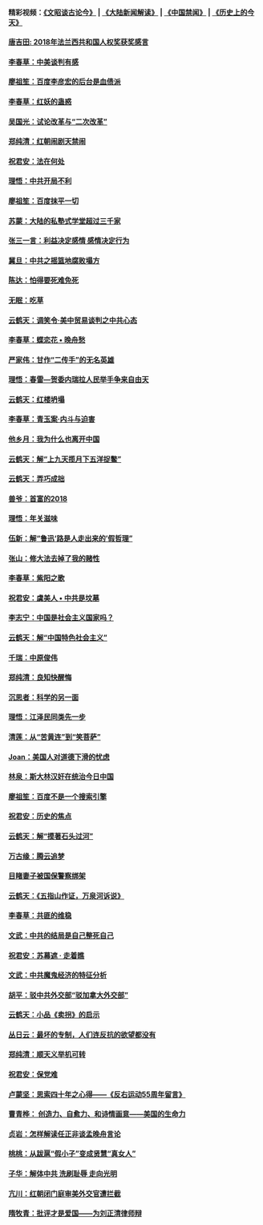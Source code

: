 #### 精彩视频：[《文昭谈古论今》](https://github.com/gfw-breaker/wenzhao) | [《大陆新闻解读》](https://github.com/gfw-breaker/ntdtv-comedy) | [《中国禁闻》](https://github.com/gfw-breaker/ntdtv-news) | [《历史上的今天》](https://github.com/gfw-breaker/today-in-history) 

#### [唐吉田: 2018年法兰西共和国人权奖获奖感言](../pages/nsc993/n11021537.md?t=02031230) 

#### [李春草：中美谈判有感](../pages/nsc993/n11019776.md?t=02031230) 

#### [廖祖笙：百度李彦宏的后台是血债派](../pages/nsc993/n11019767.md?t=02031230) 

#### [李春草：红妖的蛊惑](../pages/nsc993/n11017095.md?t=02031230) 

#### [吴国光：试论改革与“二次改革”](../pages/nsc993/n11017055.md?t=02031230) 

#### [郑纯清：红朝闹剧天禁闹](../pages/nsc993/n11017030.md?t=02031230) 

#### [祝君安：法在何处](../pages/nsc993/n11017021.md?t=02031230) 

#### [理悟：中共开局不利](../pages/nsc993/n11016938.md?t=02031230) 

#### [廖祖笙：百度抹平一切](../pages/nsc993/n11014925.md?t=02031230) 

#### [苏蒙：大陆的私塾式学堂超过三千家](../pages/nsc993/n11014334.md?t=02031230) 

#### [张三一言：利益决定感情 感情决定行为](../pages/nsc993/n11012463.md?t=02031230) 

#### [冀旦：中共之摇篮地腐败塌方](../pages/nsc993/n11009533.md?t=02031230) 

#### [陈达：怕得要死难免死](../pages/nsc993/n11009520.md?t=02031230) 

#### [无眠：吃草](../pages/nsc993/n11007940.md?t=02031230) 

#### [云鹤天：调笑令‧美中贸易谈判之中共心态](../pages/nsc993/n11007670.md?t=02031230) 

#### [李春草：蝶恋花  •  晚舟愁](../pages/nsc993/n11006605.md?t=02031230) 

#### [严家伟：甘作“二传手”的无名英雄](../pages/nsc993/n11005340.md?t=02031230) 

#### [理悟：春雷—贺委内瑞拉人民举手争来自由天](../pages/nsc993/n11005334.md?t=02031230) 

#### [云鹤天：红楼坍塌](../pages/nsc993/n11005318.md?t=02031230) 

#### [李春草：青玉案·内斗与迫害](../pages/nsc993/n11005306.md?t=02031230) 

#### [他乡月：我为什么也离开中国](../pages/nsc993/n11003553.md?t=02031230) 

#### [云鹤天：解“上九天揽月下五洋捉鳖”](../pages/nsc993/n11000750.md?t=02031230) 

#### [云鹤天：弄巧成拙](../pages/nsc993/n11000722.md?t=02031230) 

#### [兽爷：首富的2018](../pages/nsc993/n11000693.md?t=02031230) 

#### [理悟：年关滋味](../pages/nsc993/n10998847.md?t=02031230) 

#### [伍新：解“鲁迅‘路是人走出来的’假哲理”](../pages/nsc993/n10998777.md?t=02031230) 

#### [张山：修大法去掉了我的赌性](../pages/nsc993/n10997702.md?t=02031230) 

#### [李春草：紫阳之歌](../pages/nsc993/n10997679.md?t=02031230) 

#### [祝君安：虞美人 • 中共是坟墓](../pages/nsc993/n10996090.md?t=02031230) 

#### [李志宁：中国是社会主义国家吗？](../pages/nsc993/n10996097.md?t=02031230) 

#### [云鹤天：解“中国特色社会主义”](../pages/nsc993/n10996043.md?t=02031230) 

#### [千瑞：中原俊伟](../pages/nsc993/n10995401.md?t=02031230) 

#### [郑纯清：良知快醒悔](../pages/nsc993/n10995385.md?t=02031230) 

#### [沉思者：科学的另一面](../pages/nsc993/n10996074.md?t=02031230) 

#### [理悟：江泽民同类先一步](../pages/nsc993/n10995378.md?t=02031230) 

#### [清莲：从“苦黄连”到“笑菩萨”](../pages/nsc993/n10995466.md?t=02031230) 

#### [Joan：美国人对道德下滑的忧虑](../pages/nsc993/n10995424.md?t=02031230) 

#### [林泉：斯大林汉奸在统治今日中国](../pages/nsc993/n10995210.md?t=02031230) 

#### [廖祖笙：百度不是一个搜索引擎](../pages/nsc993/n10994961.md?t=02031230) 

#### [祝君安：历史的焦点](../pages/nsc993/n10994925.md?t=02031230) 

#### [云鹤天：解“摸著石头过河”](../pages/nsc993/n10993325.md?t=02031230) 

#### [万古缘：腾云追梦](../pages/nsc993/n10993120.md?t=02031230) 

#### [目睹妻子被国保警察绑架](../pages/nsc993/n10991525.md?t=02031230) 

#### [云鹤天：《五指山作证，万泉河诉说》](../pages/nsc993/n10991603.md?t=02031230) 

#### [李春草：共匪的维稳](../pages/nsc993/n10991348.md?t=02031230) 

#### [文武：中共的结局是自己整死自己](../pages/nsc993/n10989899.md?t=02031230) 

#### [祝君安：苏幕遮 · 走着瞧](../pages/nsc993/n10988901.md?t=02031230) 

#### [文武：中共魔鬼经济的特征分析](../pages/nsc993/n10987387.md?t=02031230) 

#### [胡平：驳中共外交部“驳加拿大外交部”](../pages/nsc993/n10987378.md?t=02031230) 

#### [云鹤天：小品《卖拐》的启示](../pages/nsc993/n10984392.md?t=02031230) 

#### [丛日云：最坏的专制，人们连反抗的欲望都没有](../pages/nsc993/n10984377.md?t=02031230) 

#### [郑纯清：顺天义举机可转](../pages/nsc993/n10984369.md?t=02031230) 

#### [祝君安：保党难](../pages/nsc993/n10984362.md?t=02031230) 

#### [卢蒙坚：思索四十年之心得——《反右运动55周年留言》](../pages/nsc993/n10984355.md?t=02031230) 

#### [曹青桦： 创造力、自愈力、和诗情画意——美国的生命力](../pages/nsc993/n10984216.md?t=02031230) 

#### [贞岩：怎样解读任正非谈孟晚舟言论](../pages/nsc993/n10984650.md?t=02031230) 

#### [桃桃：从跋扈“假小子”变成贤慧“真女人”](../pages/nsc993/n10984416.md?t=02031230) 

#### [子华：解体中共 洗刷耻辱 走向光明](../pages/nsc993/n10984019.md?t=02031230) 

#### [亢川：红朝闭门庭审美外交官遭拦截](../pages/nsc993/n10984050.md?t=02031230) 

#### [隋牧青：批评才是爱国——为刘正清律师辩](../pages/nsc993/n10983057.md?t=02031230) 

